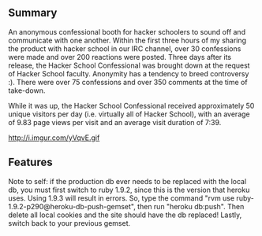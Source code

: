 ## Summary
An anonymous confessional booth for hacker schoolers to sound off and communicate with one another. Within the first three hours of my sharing the product with hacker school in our IRC channel, over 30 confessions were made and over 200 reactions were posted. Three days after its release, the Hacker School Confessional was brought down at the request of Hacker School faculty. Anonymity has a tendency to breed controversy :). There were over 75 confessions and over 350 comments at the time of take-down.

While it was up, the Hacker School Confessional received approximately 50 unique visitors per day (i.e. virtually all of Hacker School), with an average of 9.83 page views per visit and an average visit duration of 7:39.

http://i.imgur.com/yVqvE.gif

## Features


Note to self: if the production db ever needs to be replaced with the local db, you must first switch to ruby 1.9.2, since this is the version that heroku uses. Using 1.9.3 will result in errors. So, type the command "rvm use ruby-1.9.2-p290@heroku-db-push-gemset", then run "heroku db:push". Then delete all local cookies and the site should have the db replaced! Lastly, switch back to your previous gemset.